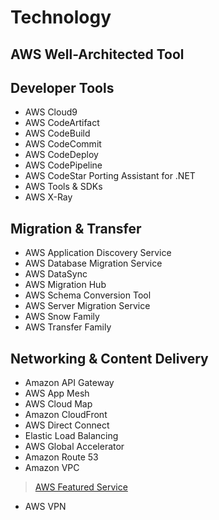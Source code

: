 Technology
============

AWS Well-Architected Tool
--------
Developer Tools
--------
+ AWS Cloud9
+ AWS CodeArtifact
+ AWS CodeBuild
+ AWS CodeCommit
+ AWS CodeDeploy
+ AWS CodePipeline
+ AWS CodeStar
  Porting Assistant for .NET
+ AWS Tools & SDKs
+ AWS X-Ray

Migration & Transfer
--------
+ AWS Application Discovery Service
+ AWS Database Migration Service
+ AWS DataSync
+ AWS Migration Hub
+ AWS Schema Conversion Tool
+ AWS Server Migration Service
+ AWS Snow Family
+ AWS Transfer Family

Networking & Content Delivery
--------
+ Amazon API Gateway
+ AWS App Mesh
+ AWS Cloud Map
+ Amazon CloudFront
+ AWS Direct Connect
+ Elastic Load Balancing
+ AWS Global Accelerator
+ Amazon Route 53
+ Amazon VPC
> [AWS Featured Service][a]

[a]:https://github.com/kimhaen/AWS/blob/master/Cloud%20Practitioner/1.2%20AWS%20Featured%20Services.md

+ AWS VPN
